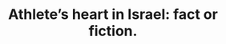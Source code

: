 ---
layout: page
header: no
#
# Content
#
subheadline: "Recent Publication"
title: "Athlete’s heart in Israel: fact or fiction."
teaser: "Horowitz I(1), Cafri C(2), Zeller L(3), Vodonos A(4), Perry ZH(5), Kobal SL(2)."
categories: [Publications]
tags: [Cardiology, Sports Medicine]
---